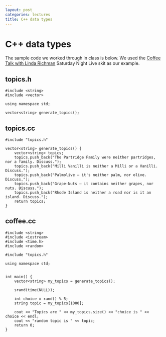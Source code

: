 ```yaml
---
layout: post
categories: lectures
title: C++ data types
---
```


# C++ data types

The sample code we worked through in class is below. We used the
[Coffee Talk with Linda Richman](https://en.wikipedia.org/wiki/Coffee_Talk)
Saturday Night Live skit as our example.

## topics.h

    #include <string>
    #include <vector>

    using namespace std;

    vector<string> generate_topics();


## topics.cc

    #include "topics.h"

    vector<string> generate_topics() {
        vector<string> topics;
        topics.push_back("The Partridge Family were neither partridges, nor a family. Discuss.");
        topics.push_back("Milli Vanilli is neither a Milli or a Vanilli. Discuss.");
        topics.push_back("Palmolive – it's neither palm, nor olive. Discuss.");
        topics.push_back("Grape-Nuts – it contains neither grapes, nor nuts. Discuss.");
        topics.push_back("Rhode Island is neither a road nor is it an island. Discuss.");
        return topics;
    }


## coffee.cc

    #include <string>
    #include <iostream>
    #include <time.h>
    #include <random>

    #include "topics.h"

    using namespace std;


    int main() {
        vector<string> my_topics = generate_topics();

        srand(time(NULL));

        int choice = rand() % 5;
        string topic = my_topics[1000];

        cout << "Topics are " << my_topics.size() << "choice is " << choice << endl;
        cout << "random topic is " << topic;
        return 0;
    }

